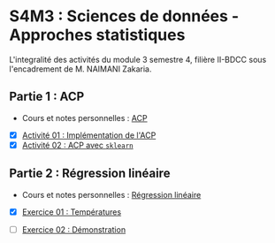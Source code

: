 # S4M3 : Sciences de données - Approches statistiques

L'integralité des activités du module 3 semestre 4, filière II-BDCC sous l'encadrement de M. NAIMANI Zakaria.

## Partie 1 : ACP
- Cours et notes personnelles : [ACP](./ACP.ipynb)
- [x] [Activité 01 : Implémentation de l'ACP](./Serie01/Activite01.ipynb)
- [x] [Activité 02 : ACP avec `sklearn`](./Serie01/Activite02.ipynb)
## Partie 2 : Régression linéaire
- Cours et notes personnelles : [Régression linéaire](./RegressionLineaire.ipynb)
- [x] [Exercice 01 : Températures](./Serie02/Exercice01.ipynb)
- [ ] [Exercice 02 : Démonstration](./Serie02/Exercice02.ipynb)

